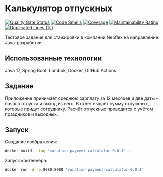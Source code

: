 # Калькулятор отпускных
[![Quality Gate Status](https://sonarcloud.io/api/project_badges/measure?project=futind_VacationPaymentCalculator&metric=alert_status&token=02827842fcc9e30397708d6e91a4aaa1c43949a1)](https://sonarcloud.io/summary/new_code?id=futind_VacationPaymentCalculator) [![Code Smells](https://sonarcloud.io/api/project_badges/measure?project=futind_VacationPaymentCalculator&metric=code_smells&token=02827842fcc9e30397708d6e91a4aaa1c43949a1)](https://sonarcloud.io/summary/new_code?id=futind_VacationPaymentCalculator) [![Coverage](https://sonarcloud.io/api/project_badges/measure?project=futind_VacationPaymentCalculator&metric=coverage&token=02827842fcc9e30397708d6e91a4aaa1c43949a1)](https://sonarcloud.io/summary/new_code?id=futind_VacationPaymentCalculator) [![Maintainability Rating](https://sonarcloud.io/api/project_badges/measure?project=futind_VacationPaymentCalculator&metric=sqale_rating&token=02827842fcc9e30397708d6e91a4aaa1c43949a1)](https://sonarcloud.io/summary/new_code?id=futind_VacationPaymentCalculator) [![Duplicated Lines (%)](https://sonarcloud.io/api/project_badges/measure?project=futind_VacationPaymentCalculator&metric=duplicated_lines_density&token=02827842fcc9e30397708d6e91a4aaa1c43949a1)](https://sonarcloud.io/summary/new_code?id=futind_VacationPaymentCalculator)

Тестовое задание для стажировки в компании Neoflex на направление Java-разработки

## Использованные технологии
Java 17, Spring Boot, Lombok, Docker, GitHub Actions.

## Задание
Приложение принимает среднюю зарплату за 12 месяцев и две даты - начало отпуска и выход из него. В ответ выдаёт сумму отпускных, которые придут сотруднику. Расчёт отпускных проводится с учётом праздников и выходных.

## Запуск
Создание изображения:
```sh
docker build --tag 'vacation-payment-calculator-0.0.1' .
```

Запуск контейнера:
```sh
docker run -d -p 8080:8080 'vacation-payment-calculator-0.0.1'
```